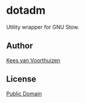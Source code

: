 # dotadm
Utility wrapper for GNU Stow.

## Author
[Kees van Voorthuizen](https://github.com/keesvv)

## License
[Public Domain](./LICENSE)
